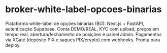 # broker-white-label-opcoes-binarias
Plataforma white-label de opções binárias (BO): Next.js + FastAPI, autenticação Supabase. Conta DEMO/REAL, KYC com upload, preços em tempo real, abertura/fechamento de posições e painel admin. Pagamentos via XGate (depósito PIX e saques PIX/crypto) com webhooks. Pronta para deploy.
